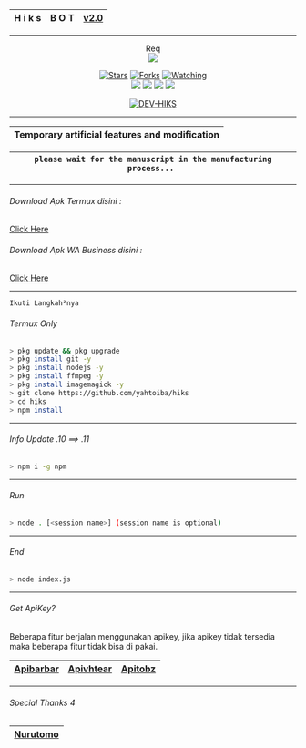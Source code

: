| H i k s | B O T | [v2.0](https://github.com/yahtoiba) |
| :-: | :-: | :-: |
---------

<p align="center"> 
  Req<br>
  <img src="https://profile-counter.glitch.me/yahtoiba-hiks/count.svg" />
</p>

<p align="center">
  <a href="https://github.com/yahtoiba/hiks"><img title="Stars" src="https://img.shields.io/github/stars/yahtoiba/hiks?color=red&style=flat-square" /></a>
  <a href="https://github.com/yahtoiba/hiks/network/members"><img title="Forks" src="https://img.shields.io/github/forks/yahtoiba/hiks?color=red&style=flat-square" /></a>
  <a href="https://github.com/yahtoiba/hiks/watchers"><img title="Watching" src="https://img.shields.io/github/watchers/yahtoiba/hiks?label=watchers&color=blue&style=flat-square" /></a> <br>
  <a href="https://www.npmjs.com/package/@open-wa/wa-automate"><img src="https://img.shields.io/npm/v/@open-wa/wa-automate.svg?color=green" /></a>
  <img src="https://img.shields.io/node/v/@open-wa/wa-automate" />
  <img src="https://img.shields.io/badge/maintained%3F-yes-green.svg?style=flat" />
  <img src="https://img.shields.io/github/repo-size/yahtoiba/hiks" /> <br>
</p>

<p align="center">
<a href="https://github.com/DEV-HIKS"><img title="DEV-HIKS" src="https://img.shields.io/badge/DEV-HIKS-green.svg?style=for-the-badge&logo=github"></a>
</p>

---------


| Temporary artificial features and modification |
| :-: |


| ```please wait for the manuscript in the manufacturing process... ``` |
| :-: |

---------

###### Download Apk Termux disini :

[Click Here](https://play.google.com/store/apps/details?id=com.termux) 

###### Download Apk WA Business disini :

[Click Here](https://play.google.com/store/apps/details?id=com.whatsapp.w4b) 

---------
```Ikuti Langkah²nya```

###### Termux Only
```bash
> pkg update && pkg upgrade
> pkg install git -y
> pkg install nodejs -y
> pkg install ffmpeg -y
> pkg install imagemagick -y
> git clone https://github.com/yahtoiba/hiks
> cd hiks
> npm install
```
--------

###### Info Update .10 ==> .11
```bash
> npm i -g npm
```
--------

###### Run
```bash
> node . [<session name>] (session name is optional)
```

---------

###### End
```bash
> node index.js
```
---------

###### Get ApiKey?

Beberapa fitur berjalan menggunakan apikey, jika apikey tidak tersedia maka beberapa fitur tidak bisa di pakai.


| [Apibarbar](https://mhankbarbar.tech/) | [Apivhtear](https://vhtear.com/) | [Apitobz](https://tobz-api.herokuapp.com/) |
| :-: | :-: | :-: |


---------

###### Special Thanks 4

| [Nurutomo](https://github.com/Nurutomo) |
| :-: |
